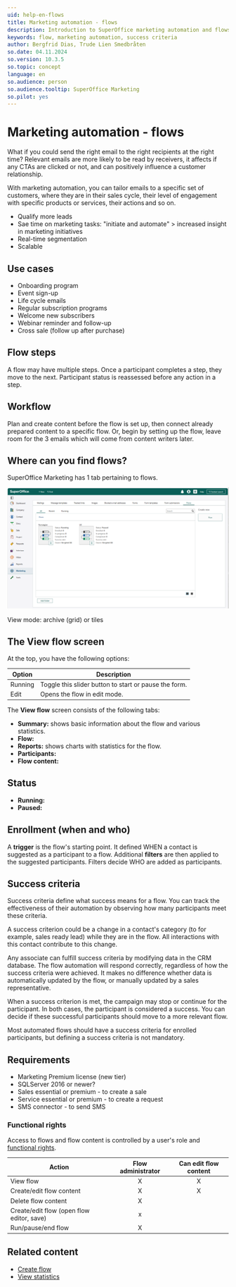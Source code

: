```yaml
---
uid: help-en-flows
title: Marketing automation - flows
description: Introduction to SuperOffice marketing automation and flows.
keywords: flow, marketing automation, success criteria
author: Bergfrid Dias, Trude Lien Smedbråten
so.date: 04.11.2024
so.version: 10.3.5
so.topic: concept
language: en
so.audience: person
so.audience.tooltip: SuperOffice Marketing
so.pilot: yes
---
```


# Marketing automation - flows

What if you could send the right email to the right recipients at the right time? Relevant emails are more likely to be read by receivers, it affects if any CTAs are clicked or not, and can positively influence a customer relationship.

With marketing automation, you can tailor emails to a specific set of customers, where they are in their sales cycle, their level of engagement with specific products or services, their actions and so on.

* Qualify more leads
* Sae time on marketing tasks: "initiate and automate" > increased insight in marketing initiatives
* Real-time segmentation
* Scalable

## <a id="ex" />Use cases

* Onboarding program
* Event sign-up
* Life cycle emails
* Regular subscription programs
* Welcome new subscribers
* Webinar reminder and follow-up
* Cross sale (follow up after purchase)

## Flow steps

A flow may have multiple steps. Once a participant completes a step, they move to the next. Participant status is reassessed before any action in a step.

## Workflow

Plan and create content before the flow is set up, then connect already prepared content to a specific flow.
Or, begin by setting up the flow, leave room for the 3 emails which will come from content writers later.

## Where can you find flows?

SuperOffice Marketing has 1 tab pertaining to flows.

![Marketing Flows panel -screenshot][img1]

View mode: archive (grid) or tiles

## <a id="view" />The View flow screen

At the top, you have the following options:

|Option | Description |
|---|---|
| Running | Toggle this slider button to start or pause the form. |
| Edit | Opens the flow in edit mode. |

The **View flow** screen consists of the following tabs:

* **Summary:** shows basic information about the flow and various statistics.
* **Flow:**
* **Reports:** shows charts with statistics for the flow.
* **Participants:**
* **Flow content:**

## <a id="status" />Status

* **Running:**
* **Paused:**

## Enrollment (when and who)

A **trigger** is the flow's starting point. It defined WHEN a contact is suggested as a participant to a flow. Additional **filters** are then applied to the suggested participants. Filters decide WHO are added as participants.

## <a id="success" >Success criteria

Success criteria define what success means for a flow. You can track the effectiveness of their automation by observing how many participants meet these criteria.

A success criterion could be a change in a contact's category (to for example, sales ready lead) while they are in the flow. All interactions with this contact contribute to this change.

Any associate can fulfill success criteria by modifying data in the CRM database. The flow automation will respond correctly, regardless of how the success criteria were achieved. It makes no difference whether data is automatically updated by the flow, or manually updated by a sales representative.

When a success criterion is met, the campaign may stop or continue for the participant. In both cases, the participant is considered a success. You can decide if these successful participants should move to a more relevant flow.

Most automated flows should have a success criteria for enrolled participants, but defining a success criteria is not mandatory.

## <a id="req" />Requirements

* Marketing Premium license (new tier)
* SQLServer 2016 or newer?
* Sales essential or premium - to create a sale
* Service essential or premium - to create a request
* SMS connector - to send SMS

### Functional rights

Access to flows and flow content is controlled by a user's role and [functional rights][11].

| Action | Flow administrator | Can edit flow content |
|---|:-:|:-:|
| View flow | X | X |
| Create/edit flow content | X | X |
| Delete flow content | X | |
| Create/edit flow (open flow editor, save) | x | |
| Run/pause/end flow | X | |

## Related content

* [Create flow][1]
* [View statistics][3]

<!-- Referenced links -->
[1]: create.md
[3]: view-statistics.md
[11]: ../../../admin/user-management/learn/role/functional-rights.md

<!-- Referenced images -->
[img1]: ../../../../media/loc/en/marketing/flows-panel.png
